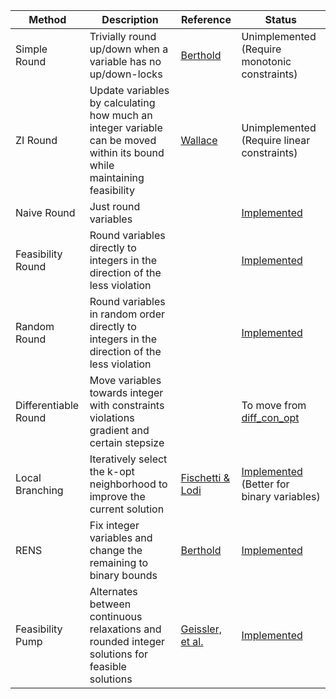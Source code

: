 | **Method**           | **Description**                                                                                                          | **Reference**                                                                   | **Status**                                                                                                                      |
|----------------------|--------------------------------------------------------------------------------------------------------------------------|---------------------------------------------------------------------------------|---------------------------------------------------------------------------------------------------------------------------------|
| Simple Round         | Trivially round up/down when a variable has no up/down-locks                                                             | [Berthold](http://www.zib.de/groetschel/students/Diplom-Berthold.pdf)           | Unimplemented (Require monotonic constraints)                                                                                   |
| ZI Round             | Update variables by calculating how much an integer variable can be moved within its bound while maintaining feasibility | [Wallace](https://link.springer.com/article/10.1007/s10732-009-9114-6)          | Unimplemented (Require linear constraints)                                                                                      |
| Naive Round          | Just round variables                                                                                                     |                                                                                 | [Implemented](https://github.com/LucasBoTang/MINLP_Heuristic/blob/main/heuristic/naive_round.py)                                |
| Feasibility Round    | Round variables directly to integers in the direction of the less violation                                              |                                                                                 | [Implemented](https://github.com/LucasBoTang/MINLP_Heuristic/blob/main/heuristic/feasibility_round.py)                          |
| Random Round         | Round variables in random order directly to integers in the direction of the less violation                              |                                                                                 | [Implemented](https://github.com/LucasBoTang/MINLP_Heuristic/blob/main/heuristic/random_round.py)                               |
| Differentiable Round | Move variables towards integer with constraints violations gradient and certain stepsize                                 |                                                                                 | To move from [diff_con_opt](https://gitlab.pnnl.gov/dadaist/diff_con_opt)                                                       |
| Local Branching      | Iteratively select the k-opt neighborhood to improve the current solution                                                | [Fischetti & Lodi](https://link.springer.com/article/10.1007/s10107-003-0395-5) | [Implemented](https://github.com/LucasBoTang/MINLP_Heuristic/blob/main/heuristic/local_branch.py) (Better for binary variables) | 
| RENS                 | Fix integer variables and change the remaining to binary bounds                                                          | [Berthold](https://link.springer.com/article/10.1007/s12532-013-0060-9)         | [Implemented](https://github.com/LucasBoTang/MINLP_Heuristic/blob/main/heuristic/rens.py)                                       |
| Feasibility Pump     | Alternates between continuous relaxations and rounded integer solutions for feasible solutions                           | [Geissler, et al.](https://arxiv.org/abs/1707.09891)                            | [Implemented](https://github.com/LucasBoTang/MINLP_Heuristic/blob/main/heuristic/feasibility_pump.py)                           |

